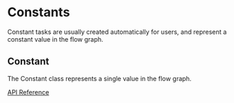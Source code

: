 # Constants

Constant tasks are usually created automatically for users, and represent a constant value in the flow graph.

## Constant <Badge text="task"/>

The Constant class represents a single value in the flow graph.

[API Reference](/api/latest/tasks/constants.html#prefect-tasks-core-constants-constant)
